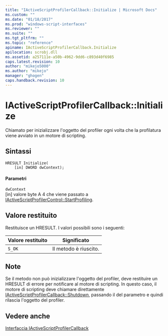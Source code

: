 ```yaml
---
title: "IActiveScriptProfilerCallback::Initialize | Microsoft Docs"
ms.custom: ""
ms.date: "01/18/2017"
ms.prod: "windows-script-interfaces"
ms.reviewer: ""
ms.suite: ""
ms.tgt_pltfrm: ""
ms.topic: "reference"
apiname: IActiveScriptProfilerCallback.Initialize
apilocation: scrobj.dll
ms.assetid: a257111e-a50b-4962-9dd6-c893d40f6985
caps.latest.revision: 10
author: "mikejo5000"
ms.author: "mikejo"
manager: "ghogen"
caps.handback.revision: 10
---
```

# IActiveScriptProfilerCallback::Initialize
Chiamato per inizializzare l'oggetto del profiler ogni volta che la profilatura viene avviato in un motore di scripting.  
  
## Sintassi  
  
```  
HRESULT Initialize(  
    [in] DWORD dwContext);  
```  
  
#### Parametri  
 `dwContext`  
 \[in\] valore byte A 4 che viene passato a [IActiveScriptProfilerControl::StartProfiling](../../winscript/reference/iactivescriptprofilercontrol-startprofiling.md).  
  
## Valore restituito  
 Restituisce un HRESULT.  I valori possibili sono i seguenti:  
  
|Valore restituito|Significato|  
|-----------------------|-----------------|  
|`S_OK`|Il metodo è riuscito.|  
  
## Note  
 Se il metodo non può inizializzare l'oggetto del profiler, deve restituire un HRESULT di errore per notificare al motore di scripting.  In questo caso, il motore di scripting deve chiamare direttamente [IActiveScriptProfilerCallback::Shutdown](../../winscript/reference/iactivescriptprofilercallback-shutdown.md), passando il del parametro e quindi rilascia l'oggetto del profiler.  
  
## Vedere anche  
 [Interfaccia IActiveScriptProfilerCallback](../../winscript/reference/iactivescriptprofilercallback-interface.md)